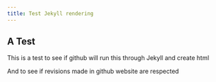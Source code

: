 ```yaml
---
title: Test Jekyll rendering
---
```


A Test
------

This is a test to see if github will run this through Jekyll and create html

And to see if revisions made in github website are respected


